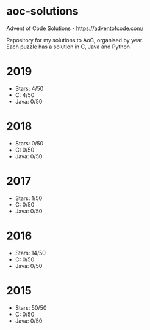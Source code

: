 # aoc-solutions
Advent of Code Solutions - https://adventofcode.com/

Repository for my solutions to AoC, organised by year.  
Each puzzle has a solution in C, Java and Python

# 2019
- Stars: 4/50  
- C: 4/50  
- Java: 0/50  

# 2018
- Stars: 0/50  
- C: 0/50  
- Java: 0/50  

# 2017
- Stars: 1/50  
- C: 0/50  
- Java: 0/50  

# 2016
- Stars: 14/50  
- C: 0/50  
- Java: 0/50  

# 2015
- Stars: 50/50  
- C: 0/50  
- Java: 0/50  
